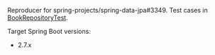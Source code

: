 Reproducer for spring-projects/spring-data-jpa#3349. Test cases in [BookRepositoryTest](src/test/java/io/github/scordio/playground/BookRepositoryTest.java).

Target Spring Boot versions:
* 2.7.x

